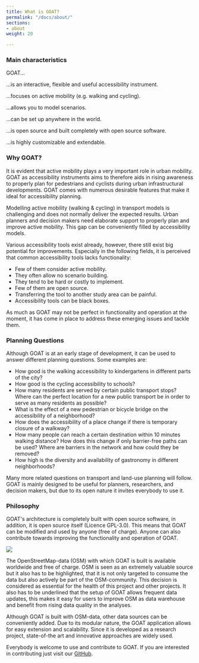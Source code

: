 ```yaml
---
title: What is GOAT?
permalink: "/docs/about/"
sections:
- about
weight: 20

---
```

### Main characteristics

GOAT...

...is an interactive, flexible and useful accessibility instrument.

...focuses on active mobility (e.g. walking and cycling).

...allows you to model scenarios.

...can be set up anywhere in the world.

...is open source and built completely with open source software.

...is highly customizable and extendable.

### Why GOAT?

It is evident that active mobility plays a very important role in urban mobility. GOAT as accessibility instruments aims to therefore aids in rising awareness to properly plan for pedestrians and cyclists during urban infrastructural developments. GOAT comes with numerous desirable features that make it ideal for accessibility planning.

Modelling active mobility (walking & cycling) in transport models is challenging and does not normally deliver the expected results. Urban planners and decision makers need elaborate support to properly plan and improve active mobility. This gap can be conveniently filled by accessibility models.

Various accessibility tools exist already, however, there still exist big potential for improvements. Especially in the following fields, it is perceived that common accessibility tools lacks functionality:

* Few of them consider active mobility.
* They often allow no scenario building.
* They tend to be hard or costly to implement.
* Few of them are open source.
* Transferring the tool to another study area can be painful.
* Accessibility tools can be black boxes.

As much as GOAT may not be perfect in functionality and operation at the moment, it has come in place to address these emerging issues and tackle them.

### Planning Questions

Although GOAT is at an early stage of development, it can be used to answer different planning questions. Some examples are:

* How good is the walking accessibility to kindergartens in different parts of the city?
* How good is the cycling accessibility to schools?
* How many residents are served by certain public transport stops? Where can the perfect location for a new public transport be in order to serve as many residents as possible?
* What is the effect of a new pedestrian or bicycle bridge on the accessibility of a neighborhood?
* How does the accessibility of a place change if there is temporary closure of a walkway?
* How many people can reach a certain destination within 10 minutes walking distance? How does this change if only barrier-free paths can be used? Where are barriers in the network and how could they be removed?
* How high is the diversity and availability of gastronomy in different neighborhoods?

Many more related questions on transport and land-use planning will follow. GOAT is mainly designed to be useful for planners, researchers, and decision makers, but due to its open nature it invites everybody to use it.

### Philosophy

GOAT's architecture is completely built with open source software, in addition, it is open source itself (Licence GPL-3.0). This means that GOAT can be modified and used by anyone (free of charge). Anyone can also contribute towards improving the functionality and operation of GOAT.

![](/images/docs/about/love_osm_os.png)

The OpenStreetMap-data (OSM) with which GOAT is built is available worldwide and free of charge. OSM is seen as an extremely valuable source but it also has to be highlighted, that it is not only targeted to consume the data but also actively be part of the OSM-community. This decision is considered as essential for the health of this project and other projects. It also has to be underlined that the setup of GOAT allows frequent data updates, this makes it easy for users to improve OSM as data warehouse and benefit from rising data quality in the analyses.

Although GOAT is built with OSM-data, other data sources can be conveniently added. Due to its modular nature, the GOAT application allows for easy extension and scalability. Since it is developed as a research project, state-of-the art and innovative approaches are widely used.

Everybody is welcome to use and contribute to GOAT. If you are interested in contributing just visit our [GitHub](https://github.com/goat-community/goat).